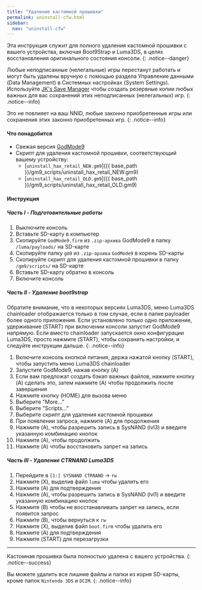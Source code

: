 ```yaml
---
title: "Удаление кастомной прошивки"
permalink: uninstall-cfw.html
sidebar:
  nav: "uninstall-cfw"
---
```


Эта инструкция служит для полного удаления кастомной прошивки с вашего устройства, включая Boot9Strap и Luma3DS, в целях восстановления оригинального состояния консоли.
{: .notice--danger}

Любые неподписанные (нелегальные) игры перестанут работать и могут быть удалены вручную с помощью раздела Управление данными (Data Management) в Системных настройках (System Settings). Используйте [JK's Save Manager](https://github.com/J-D-K/JKSM/releases/latest) чтобы создать резервные копии любых важных для вас сохранений этих неподписанных (нелегальных) игр.
{: .notice--info}

Это не повлияет на ваш NNID, любые законно приобретенные игры или сохранения этих законно приобретенных игр.
{: .notice--info}

#### <a name="what_need" />Что понадобится

* Свежая версия [GodMode9](https://github.com/d0k3/GodMode9/releases/latest)
* Скрипт для удаления кастомной прошивки, соответствующий вашему устройству:
  + [`uninstall_hax_retail_NEW.gm9`]({{ base_path }}/gm9_scripts/uninstall_hax_retail_NEW.gm9)
  + [`uninstall_hax_retail_OLD.gm9`]({{ base_path }}/gm9_scripts/uninstall_hax_retail_OLD.gm9)

#### <a name="instructions" />Инструкция

##### <a name="part1" />Часть I - Подготовительные работы

1. Выключите консоль
1. Вставьте SD-карту в компьютер
1. Скопируйте `GodMode9.firm` из `.zip-архива` GodMode9 в папку `/luma/payloads/` на SD-карте
1. Скопируйте папку `gm9` из `.zip-архива` `GodMode9` в корень SD-карты
1. Скопируйте скрипт для удаления кастомной прошивки в папку `/gm9/scripts/` на SD-карте
1. Вставьте SD-карту обратно в консоль
1. Включите консоль

##### <a name="part2" />Часть II - Удаление boot9strap

Обратите внимание, что в некоторых версиях Luma3DS, меню Luma3DS chainloader отображается только в том случае, если в папке payloader более одного приложения. Если установлено только одно приложение, удерживание (START) при включении консоли запустит GodMode9 напрямую. Если вместо chainloader запускается окно конфигурации Luma3DS, просто нажмите (START), чтобы сохранить настройки, и следуйте инструкции дальше.
{: .notice--info}

1. Включите консоль кнопкой питания, держа нажатой кнопку (START), чтобы запустить меню Luma3DS chainloader
1. Запустите GodMode9, нажав кнопку (A)
1. Если вам предложат создать бэкап важных файлов, нажмите кнопку (A) сделать это, затем нажмите (A) чтобы продолжить после завершения
1. Нажмите кнопку (HOME) для вызова меню
1. Выберите "More..."
1. Выберите "Scripts..."
1. Выберите скрипт для удаления кастомной прошивки
1. При появлении запроса, нажмите (A) для продолжения
1. Нажмите (A), чтобы разрешить запись в SysNAND (lvl3) и введите указанную комбинацию кнопок
1. Нажмите (A), чтобы продолжить
1. Нажмите (A) чтобы восстановить запрет на запись

##### <a name="part3" />Часть III - Удаление CTRNAND Luma3DS

1. Перейдите в `[1:] SYSNAND CTRNAND` -> `rw`
1. Нажмите (X), выделив файл `luma` чтобы удалить его
1. Нажмите (A) для подтверждения
1. Нажмите (A), чтобы разрешить запись в SysNAND (lvl1) и введите указанную комбинацию кнопок
1. Нажмите (B) чтобы не восстанавливать запрет на запись, если появится запрос
1. Нажмите (B), чтобы вернуться к `rw`
1. Нажмите (X), выделив файл `boot.firm` чтобы удалить его
1. Нажмите (A) для подтверждения
1. Нажмите (START) для перезагрузки

___

Кастомная прошивка была полностью удалена с вашего устройства.
{: .notice--success}

Вы можете удалить все лишние файлы и папки из корня SD-карты, кроме папок `Nintendo 3DS` и `DCIM`.
{: .notice--info}